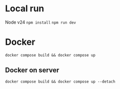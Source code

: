 # Local run
Node v24
`npm install`
`npm run dev`

# Docker
`docker compose build && docker compose up`

## Docker on server
`docker compose build && docker compose up --detach`